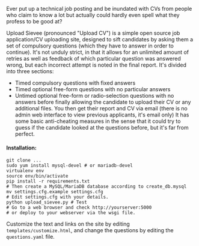 Ever put up a technical job posting and be inundated with CVs from people who claim to know a lot but actually could hardly even spell what they profess to be good at? 

Upload Sievee (pronounced "Upload CV") is a simple open source job application/CV uploading site, designed to sift candidates by asking them a set of compulsory questions (which they have to answer in order to continue). It's not unduly strict, in that it allows for an unlimited amount of retries as well as feedback of which particular question was answered wrong, but each incorrect attempt is noted in the final report. It's divided into three sections:
- Timed compulsory questions with fixed answers
- Timed optional free-form questions with no particular answers
- Untimed optional free-form or radio-selection questions with no answers
before finally allowing the candidate to upload their CV or any additional files. You then get their report and CV via email (there is no admin web interface to view previous applicants, it's email only)
It has some basic anti-cheating measures in the sense that it could try to guess if the candidate looked at the questions before, but it's far from perfect.


#### Installation:

```
git clone ...
sudo yum install mysql-devel # or mariadb-devel
virtualenv env
source env/bin/activate
pip install -r requirements.txt 
# Then create a MySQL/MariaDB database according to create_db.mysql
mv settings.cfg.example settings.cfg
# Edit settings.cfg with your details.
python upload_sievee.py # Test
# Go to a web browser and check http://yourserver:5000
# or deploy to your webserver via the wsgi file.
```

Customize the text and links on the site by editing `templates/customize.html`, and change the questions by editing the `questions.yaml` file.

